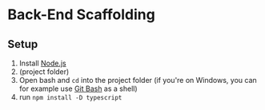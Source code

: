 # Back-End Scaffolding

## Setup
1. Install [Node.js](https://nodejs.org/en/) 
1. (project folder)
1. Open bash and `cd` into the project folder (if you're on Windows, you can for example use [Git Bash](https://git-scm.com/download/win) as a shell)
1. run `npm install -D typescript`
